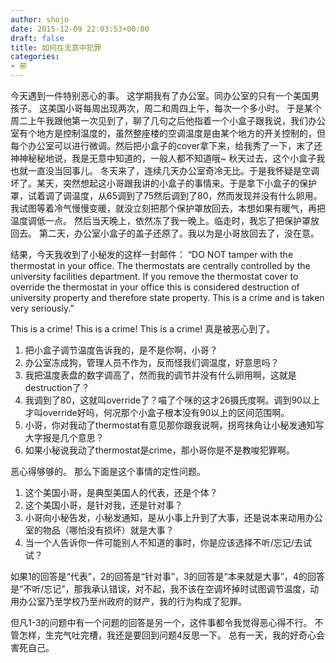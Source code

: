 ```yaml
---
author: shojo
date: 2015-12-09 22:03:53+00:00
draft: false
title: 如何在无意中犯罪
categories:
- 邪
---
```


今天遇到一件特别恶心的事。
这学期我有了办公室。同办公室的只有一个美国男孩子。
这美国小哥每周出现两次，周二和周四上午，每次一个多小时。
于是某个周二上午我跟他第一次见到了，聊了几句之后他指着一个小盒子跟我说，我们办公室有个地方是控制温度的，虽然整座楼的空调温度是由某个地方的开关控制的，但每个办公室可以进行微调。然后把小盒子的cover拿下来，给我秀了一下，末了还神神秘秘地说，我是无意中知道的，一般人都不知道哦~
秋天过去，这个小盒子我也就一直没当回事儿。
冬天来了，连续几天办公室奇冷无比。于是我怀疑是空调坏了。某天，突然想起这小哥跟我讲的小盒子的事情来。于是拿下小盒子的保护罩，试着调了调温度，从65调到了75然后调到了80，然而发现并没有什么卵用。我试图等着冷气慢慢变暖，就没立刻把那个保护罩放回去，本想如果有暖气，再把温度调低一点。
然后当天晚上，依然冻了我一晚上。临走时，我忘了把保护罩放回去。
第二天，办公室小盒子的盖子还原了。我以为是小哥放回去了，没在意。

结果，今天我收到了小秘发的这样一封邮件：
“DO NOT tamper with the thermostat in your office. The thermostats are centrally controlled by the university facilities department. If you remove the thermostat cover to override the thermostat in your office this is considered destruction of university property and therefore state property. This is a crime and is taken very seriously.”

This is a crime! This is a crime! This is a crime!
真是被恶心到了。
1. 把小盒子调节温度告诉我的，是不是你啊，小哥？
2. 办公室冻成狗，管理人员不作为，反而怪我们调温度，好意思吗？
3. 我把温度表盘的数字调高了，然而我的调节并没有什么卵用啊，这就是destruction了？
4. 我调到了80，这就叫override了？喵了个咪的这才26摄氏度啊。调到90以上才叫override好吗，何况那个小盒子根本没有90以上的区间范围啊。
5. 小哥，你对我动了thermostat有意见那你跟我说啊，拐弯抹角让小秘发通知写大字报是几个意思？
6. 如果小秘说我动了thermostat是crime，那小哥你是不是教唆犯罪啊。

恶心得够够的。
那么下面是这个事情的定性问题。
1. 这个美国小哥，是典型美国人的代表，还是个体？
2. 这个美国小哥，是针对我，还是针对事？
3. 小哥向小秘告发，小秘发通知，是从小事上升到了大事，还是说本来动用办公室的物品（哪怕没有损坏）就是大事？
4. 当一个人告诉你一件可能别人不知道的事时，你是应该选择不听/忘记/去试试？

如果1的回答是“代表”，2的回答是“针对事”，3的回答是“本来就是大事”，4的回答是“不听/忘记”，那我承认错误，对不起，我不该在空调坏掉时试图调节温度，动用办公室乃至学校乃至州政府的财产，我的行为构成了犯罪。

但凡1-3的问题中有一个问题的回答是另一个，这件事都令我觉得恶心得不行。
不管怎样，生完气吐完槽，我还是要回到问题4反思一下。
总有一天，我的好奇心会害死自己。
